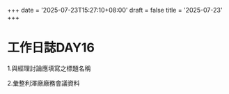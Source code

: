 +++
date = '2025-07-23T15:27:10+08:00'
draft = false
title = '2025-07-23'
+++
# 工作日誌DAY16

<!--more-->

1.與經理討論應填寫之標題名稱

2.彙整利澤廠廠務會議資料